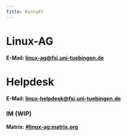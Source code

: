 ```yaml
---
Title: Kontakt
---
```


# Linux-AG

**E-Mail: <linux-ag@fsi.uni-tuebingen.de>**

# Helpdesk

**E-Mail: <linux-helpdesk@fsi.uni-tuebingen.de>**

### IM (WIP)

**Matrix: [#linux-ag:matrix.org](https://riot.im/app/#/room/#linux-ag:matrix.org)**
